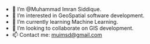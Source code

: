 - 👋 I’m @Muhammad Imran Siddique.
- 👀 I’m interested in GeoSpatial software development.
- 🌱 I’m currently learning Machine Learning.
- 💞️ I’m looking to collaborate on GIS development.
- 📫 Contact me: muimsd@gmail.com
<!---
imran-5/imran-5 is a ✨ special ✨ repository because its `README.md` (this file) appears on your GitHub profile.
You can click the Preview link to take a look at your changes.
--->
